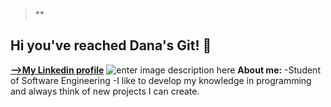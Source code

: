 > **

## Hi you've reached Dana's Git! 👋
[**-->My Linkedin profile**](https://www.linkedin.com/in/dana-betesh-01b165218/)
![enter image description here](https://tekkieuni.com/wp-content/uploads/2020/04/coding-vocabulary-cover.jpg)
**About me:**
 -Student of Software Engineering
 -I like to develop my knowledge in programming and always think of new projects I can create.




